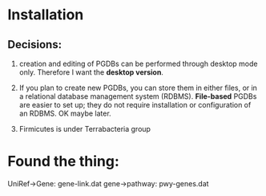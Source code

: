 # Installation

## Decisions:
1.  creation and editing of PGDBs can be performed through desktop mode only. Therefore I want the __desktop version__.

2. If you plan to create new PGDBs, you can store them in either files, or in a relational database management system (RDBMS). __File-based__ PGDBs are easier to set up; they do not require installation or configuration of an RDBMS. OK maybe later.

3. Firmicutes is under Terrabacteria group
# Found the thing:
UniRef->Gene: gene-link.dat
gene->pathway: pwy-genes.dat
